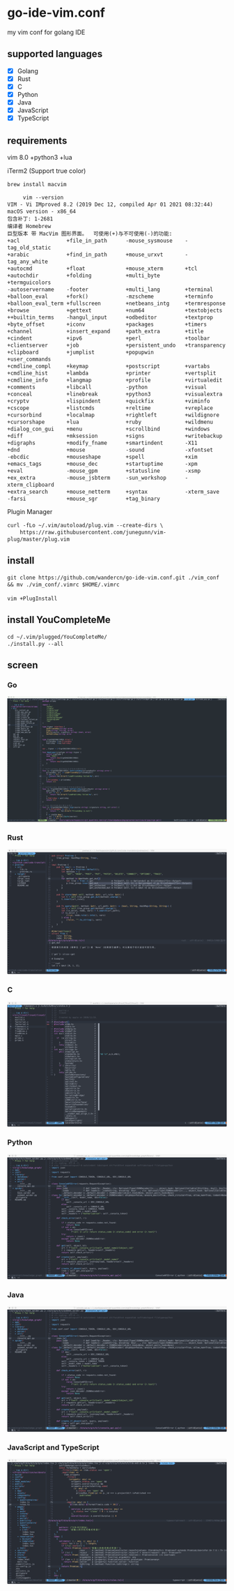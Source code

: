 # go-ide-vim.conf
my vim conf for golang IDE

## supported languages

- [x] Golang
- [x] Rust
- [x] C
- [x] Python
- [x] Java 
- [x] JavaScript
- [x] TypeScript

## requirements

 vim 8.0 +python3 +lua
 
 iTerm2 (Support true color) 

    brew install macvim
```
     vim --version
VIM - Vi IMproved 8.2 (2019 Dec 12, compiled Apr 01 2021 08:32:44)
macOS version - x86_64
包含补丁: 1-2681
编译者 Homebrew
巨型版本 带 MacVim 图形界面。  可使用(+)与不可使用(-)的功能:
+acl               +file_in_path      -mouse_sysmouse    -tag_old_static
+arabic            +find_in_path      +mouse_urxvt       -tag_any_white
+autocmd           +float             +mouse_xterm       +tcl
+autochdir         +folding           +multi_byte        +termguicolors
-autoservername    -footer            +multi_lang        +terminal
+balloon_eval      +fork()            -mzscheme          +terminfo
+balloon_eval_term +fullscreen        +netbeans_intg     +termresponse
+browse            +gettext           +num64             +textobjects
++builtin_terms    -hangul_input      +odbeditor         +textprop
+byte_offset       +iconv             +packages          +timers
+channel           +insert_expand     +path_extra        +title
+cindent           +ipv6              +perl              +toolbar
+clientserver      +job               +persistent_undo   +transparency
+clipboard         +jumplist          +popupwin          +user_commands
+cmdline_compl     +keymap            +postscript        +vartabs
+cmdline_hist      +lambda            +printer           +vertsplit
+cmdline_info      +langmap           +profile           +virtualedit
+comments          +libcall           -python            +visual
+conceal           +linebreak         +python3           +visualextra
+cryptv            +lispindent        +quickfix          +viminfo
+cscope            +listcmds          +reltime           +vreplace
+cursorbind        +localmap          +rightleft         +wildignore
+cursorshape       +lua               +ruby              +wildmenu
+dialog_con_gui    +menu              +scrollbind        +windows
+diff              +mksession         +signs             +writebackup
+digraphs          +modify_fname      +smartindent       -X11
+dnd               +mouse             -sound             -xfontset
-ebcdic            +mouseshape        +spell             +xim
+emacs_tags        +mouse_dec         +startuptime       -xpm
+eval              -mouse_gpm         +statusline        -xsmp
+ex_extra          -mouse_jsbterm     -sun_workshop      -xterm_clipboard
+extra_search      +mouse_netterm     +syntax            -xterm_save
-farsi             +mouse_sgr         +tag_binary       
```

Plugin Manager

```
curl -fLo ~/.vim/autoload/plug.vim --create-dirs \
    https://raw.githubusercontent.com/junegunn/vim-plug/master/plug.vim

```

## install

    git clone https://github.com/wandercn/go-ide-vim.conf.git ./vim_conf && mv ./vim_conf/.vimrc $HOME/.vimrc

    vim +PlugInstall

## install YouCompleteMe
```
cd ~/.vim/plugged/YouCompleteMe/
./install.py --all
```
## screen

### Go
![](go-vim.gif)

### Rust 
![](rust.png)

### C
![](clang.png)

### Python 
![](python.png)
### Java 
![](python.png)
### JavaScript and TypeScript 
![](ts.png)

